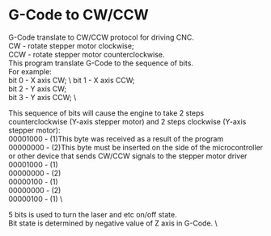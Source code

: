 # G-Code to CW/CCW
G-Code translate to CW/CCW protocol for driving СNC.                                                                                                    \
CW - rotate stepper motor clockwise;                                                                                                                    \
CCW - rotate stepper motor counterclockwise.                                                                                                            \
This program translate G-Code to the sequence of bits.                                                                                                  \
For example:                                                                                                                                            \
bit 0 - X axis CW;                                                                                                                                      \ 
bit 1 - X axis CCW;                                                                                                                                     \
bit 2 - Y axis CW;                                                                                                                                      \
bit 3 - Y axis CCW;                                                                                                                                     \

This sequence of bits will cause the engine to take 2 steps counterclockwise (Y-axis stepper motor) and 2 steps clockwise (Y-axis stepper motor):       \
00001000 - (1)This byte was received as a result of the program                                                                                         \
00000000 - (2)This byte must be inserted on the side of the microcontroller or other device that sends CW/CCW signals to the stepper motor driver       \
00001000 - (1)  \
00000000 - (2)  \
00000100 - (1)  \
00000000 - (2)  \
00000100 - (1)  \

5 bits is used to turn the laser and etc on/off state.                                                                                                  \
Bit state is determined by negative value of Z axis in G-Code.                                                                                          \



